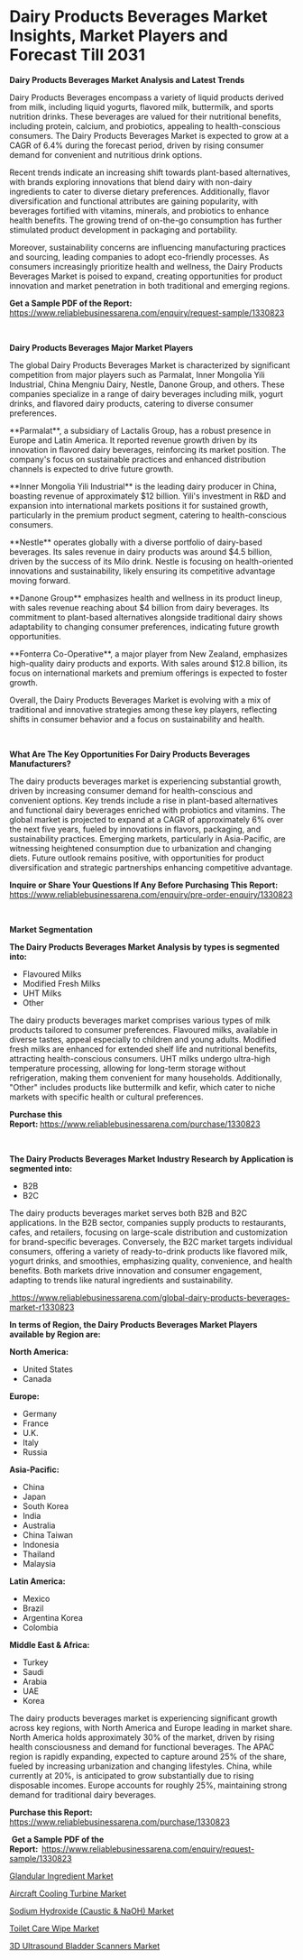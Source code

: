 <p><h1>Dairy Products Beverages Market Insights, Market Players and Forecast Till 2031</h1></p><p><strong>Dairy Products Beverages Market Analysis and Latest Trends</strong></p>
<p><p>Dairy Products Beverages encompass a variety of liquid products derived from milk, including liquid yogurts, flavored milk, buttermilk, and sports nutrition drinks. These beverages are valued for their nutritional benefits, including protein, calcium, and probiotics, appealing to health-conscious consumers. The Dairy Products Beverages Market is expected to grow at a CAGR of 6.4% during the forecast period, driven by rising consumer demand for convenient and nutritious drink options.</p><p>Recent trends indicate an increasing shift towards plant-based alternatives, with brands exploring innovations that blend dairy with non-dairy ingredients to cater to diverse dietary preferences. Additionally, flavor diversification and functional attributes are gaining popularity, with beverages fortified with vitamins, minerals, and probiotics to enhance health benefits. The growing trend of on-the-go consumption has further stimulated product development in packaging and portability.</p><p>Moreover, sustainability concerns are influencing manufacturing practices and sourcing, leading companies to adopt eco-friendly processes. As consumers increasingly prioritize health and wellness, the Dairy Products Beverages Market is poised to expand, creating opportunities for product innovation and market penetration in both traditional and emerging regions.</p></p>
<p><strong>Get a Sample PDF of the Report:&nbsp;</strong> <a href="https://www.reliablebusinessarena.com/enquiry/request-sample/1330823?utm_campaign=1294&utm_medium=2&utm_source=Github&utm_content=ia&utm_term=16102024&utm_id=dairy-products-beverages">https://www.reliablebusinessarena.com/enquiry/request-sample/1330823</a></p>
<p>&nbsp;</p>
<p><strong>Dairy Products Beverages Major Market Players</strong></p>
<p><p>The global Dairy Products Beverages Market is characterized by significant competition from major players such as Parmalat, Inner Mongolia Yili Industrial, China Mengniu Dairy, Nestle, Danone Group, and others. These companies specialize in a range of dairy beverages including milk, yogurt drinks, and flavored dairy products, catering to diverse consumer preferences.</p><p>**Parmalat**, a subsidiary of Lactalis Group, has a robust presence in Europe and Latin America. It reported revenue growth driven by its innovation in flavored dairy beverages, reinforcing its market position. The company's focus on sustainable practices and enhanced distribution channels is expected to drive future growth.</p><p>**Inner Mongolia Yili Industrial** is the leading dairy producer in China, boasting revenue of approximately $12 billion. Yili's investment in R&D and expansion into international markets positions it for sustained growth, particularly in the premium product segment, catering to health-conscious consumers.</p><p>**Nestle** operates globally with a diverse portfolio of dairy-based beverages. Its sales revenue in dairy products was around $4.5 billion, driven by the success of its Milo drink. Nestle is focusing on health-oriented innovations and sustainability, likely ensuring its competitive advantage moving forward.</p><p>**Danone Group** emphasizes health and wellness in its product lineup, with sales revenue reaching about $4 billion from dairy beverages. Its commitment to plant-based alternatives alongside traditional dairy shows adaptability to changing consumer preferences, indicating future growth opportunities.</p><p>**Fonterra Co-Operative**, a major player from New Zealand, emphasizes high-quality dairy products and exports. With sales around $12.8 billion, its focus on international markets and premium offerings is expected to foster growth.</p><p>Overall, the Dairy Products Beverages Market is evolving with a mix of traditional and innovative strategies among these key players, reflecting shifts in consumer behavior and a focus on sustainability and health.</p></p>
<p>&nbsp;</p>
<p><strong>What Are The Key Opportunities For Dairy Products Beverages Manufacturers?</strong></p>
<p><p>The dairy products beverages market is experiencing substantial growth, driven by increasing consumer demand for health-conscious and convenient options. Key trends include a rise in plant-based alternatives and functional dairy beverages enriched with probiotics and vitamins. The global market is projected to expand at a CAGR of approximately 6% over the next five years, fueled by innovations in flavors, packaging, and sustainability practices. Emerging markets, particularly in Asia-Pacific, are witnessing heightened consumption due to urbanization and changing diets. Future outlook remains positive, with opportunities for product diversification and strategic partnerships enhancing competitive advantage.</p></p>
<p><strong>Inquire or Share Your Questions If Any Before Purchasing This Report:</strong> <a href="https://www.reliablebusinessarena.com/enquiry/pre-order-enquiry/1330823?utm_campaign=1294&utm_medium=2&utm_source=Github&utm_content=ia&utm_term=16102024&utm_id=dairy-products-beverages">https://www.reliablebusinessarena.com/enquiry/pre-order-enquiry/1330823</a></p>
<p>&nbsp;</p>
<p><strong>Market Segmentation</strong></p>
<p><strong>The Dairy Products Beverages Market Analysis by types is segmented into:</strong></p>
<p><ul><li>Flavoured Milks</li><li>Modified Fresh Milks</li><li>UHT Milks</li><li>Other</li></ul></p>
<p><p>The dairy products beverages market comprises various types of milk products tailored to consumer preferences. Flavoured milks, available in diverse tastes, appeal especially to children and young adults. Modified fresh milks are enhanced for extended shelf life and nutritional benefits, attracting health-conscious consumers. UHT milks undergo ultra-high temperature processing, allowing for long-term storage without refrigeration, making them convenient for many households. Additionally, "Other" includes products like buttermilk and kefir, which cater to niche markets with specific health or cultural preferences.</p></p>
<p><strong>Purchase this Report:&nbsp;</strong><a href="https://www.reliablebusinessarena.com/purchase/1330823?utm_campaign=1294&utm_medium=2&utm_source=Github&utm_content=ia&utm_term=16102024&utm_id=dairy-products-beverages">https://www.reliablebusinessarena.com/purchase/1330823</a></p>
<p>&nbsp;</p>
<p><strong>The Dairy Products Beverages Market Industry Research by Application is segmented into:</strong></p>
<p><ul><li>B2B</li><li>B2C</li></ul></p>
<p><p>The dairy products beverages market serves both B2B and B2C applications. In the B2B sector, companies supply products to restaurants, cafes, and retailers, focusing on large-scale distribution and customization for brand-specific beverages. Conversely, the B2C market targets individual consumers, offering a variety of ready-to-drink products like flavored milk, yogurt drinks, and smoothies, emphasizing quality, convenience, and health benefits. Both markets drive innovation and consumer engagement, adapting to trends like natural ingredients and sustainability.</p></p>
<p><a href="https://www.reliablebusinessarena.com/global-dairy-products-beverages-market-r1330823?utm_campaign=1294&utm_medium=2&utm_source=Github&utm_content=ia&utm_term=16102024&utm_id=dairy-products-beverages">&nbsp;https://www.reliablebusinessarena.com/global-dairy-products-beverages-market-r1330823</a></p>
<p><strong>In terms of Region, the Dairy Products Beverages Market Players available by Region are:</strong></p>
<p>
    <p> <strong> North America: </strong>
        <ul>
            <li>United States</li>
            <li>Canada</li>
        </ul>
        </p> 
    <p> <strong> Europe: </strong>
        <ul>
            <li>Germany</li>
            <li>France</li>
            <li>U.K.</li>
            <li>Italy</li>
            <li>Russia</li>
        </ul>
        </p> 
    <p> <strong> Asia-Pacific: </strong>
        <ul>
            <li>China</li>
            <li>Japan</li>
            <li>South Korea</li>
            <li>India</li>
            <li>Australia</li>
            <li>China Taiwan</li>
            <li>Indonesia</li>
            <li>Thailand</li>
            <li>Malaysia</li>
        </ul>
        </p> 
    <p> <strong> Latin America: </strong>
        <ul>
            <li>Mexico</li>
            <li>Brazil</li>
            <li>Argentina Korea</li>
            <li>Colombia</li>
        </ul>
        </p> 
    <p> <strong> Middle East & Africa: </strong>
        <ul>
            <li>Turkey</li>
            <li>Saudi</li>
            <li>Arabia</li>
            <li>UAE</li>
            <li>Korea</li>
        </ul>
    </p>
    </p>
<p><p>The dairy products beverages market is experiencing significant growth across key regions, with North America and Europe leading in market share. North America holds approximately 30% of the market, driven by rising health consciousness and demand for functional beverages. The APAC region is rapidly expanding, expected to capture around 25% of the share, fueled by increasing urbanization and changing lifestyles. China, while currently at 20%, is anticipated to grow substantially due to rising disposable incomes. Europe accounts for roughly 25%, maintaining strong demand for traditional dairy beverages.</p></p>
<p><strong>Purchase this Report: </strong><a href="https://www.reliablebusinessarena.com/purchase/1330823?utm_campaign=1294&utm_medium=2&utm_source=Github&utm_content=ia&utm_term=16102024&utm_id=dairy-products-beverages">https://www.reliablebusinessarena.com/purchase/1330823</a></p>
<p>&nbsp;<strong>Get a Sample PDF of the Report:&nbsp;&nbsp;</strong><a href="https://www.reliablebusinessarena.com/enquiry/request-sample/1330823?utm_campaign=1294&utm_medium=2&utm_source=Github&utm_content=ia&utm_term=16102024&utm_id=dairy-products-beverages">https://www.reliablebusinessarena.com/enquiry/request-sample/1330823</a></p>
<p><strong></strong></p>
<p><p><a href="https://www.linkedin.com/pulse/glandular-ingredient-market-velocity-142-cagr-trajectory-2024-2031-bfobc?trk=public_post_embed_feed-article-content&utm_campaign=1294&utm_medium=2&utm_source=Github&utm_content=ia&utm_term=16102024&utm_id=dairy-products-beverages">Glandular Ingredient Market</a></p><p><a href="https://www.linkedin.com/pulse/unveiling-market-trends-global-aircraft-cooling-turbine-jdzec?trk=public_post_embed_feed-article-content&utm_campaign=1294&utm_medium=2&utm_source=Github&utm_content=ia&utm_term=16102024&utm_id=dairy-products-beverages">Aircraft Cooling Turbine Market</a></p><p><a href="https://github.com/sandygraoj2/Market-Research-Report-List-1/blob/main/sodium-hydroxide-caustic-naoh-market.md?utm_campaign=1294&utm_medium=2&utm_source=Github&utm_content=ia&utm_term=16102024&utm_id=dairy-products-beverages">Sodium Hydroxide (Caustic & NaOH) Market</a></p><p><a href="https://www.linkedin.com/pulse/future-trends-global-toilet-care-wipe-market-insights-analysis-b5iec?trk=public_post_embed_feed-article-content&utm_campaign=1294&utm_medium=2&utm_source=Github&utm_content=ia&utm_term=16102024&utm_id=dairy-products-beverages">Toilet Care Wipe Market</a></p><p><a href="https://github.com/WillieWoodard/Market-Research-Report-List-6/blob/main/3d-ultrasound-bladder-scanners-market.md?utm_campaign=1294&utm_medium=2&utm_source=Github&utm_content=ia&utm_term=16102024&utm_id=dairy-products-beverages">3D Ultrasound Bladder Scanners Market</a></p></p>
